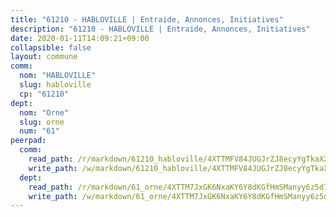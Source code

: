 ```yaml
---
title: "61210 - HABLOVILLE | Entraide, Annonces, Initiatives"
description: "61210 - HABLOVILLE | Entraide, Annonces, Initiatives"
date: 2020-01-11T14:09:21+09:00
collapsible: false
layout: commune
comm:
  nom: "HABLOVILLE"
  slug: habloville
  cp: "61210"
dept:
  nom: "Orne"
  slug: orne
  num: "61"
peerpad:
  comm:
    read_path: /r/markdown/61210_habloville/4XTTMFV84JUGJrZJ8ecyYgTkaX2WbJ1zUB7HZySBU3cji2U1b
    write_path: /w/markdown/61210_habloville/4XTTMFV84JUGJrZJ8ecyYgTkaX2WbJ1zUB7HZySBU3cji2U1b-K3TgUXPsa861479QnQXUckvsWN3cdsCd2QjvyvzVWz7ziDSUwRBEUNnUdz2HKQoykmust4VLBDdABxTwNHUwJxWDdwwDe75CraF5sPniVRmAGWUoqzAk8qDX3FyXKy7b2QYWJ7Wd
  dept:
    read_path: /r/markdown/61_orne/4XTTM7JxGK6NxaKY6Y8dKGfHmSManyy6z5d78TaTcUn3zJjy6
    write_path: /w/markdown/61_orne/4XTTM7JxGK6NxaKY6Y8dKGfHmSManyy6z5d78TaTcUn3zJjy6-K3TgUN9f9h2Fmk7w15QXNPtmJYWWDYEB4sLb6BW46ErzRh2NG4TmnnXd3GJfJ3dVSNBE8WudjKbLAy4CD2mQTtYeoUAUzvKztzGsCxcQ4ezpe7WGMgkNubsBkL3vV47Zushr5DqN
---
```


